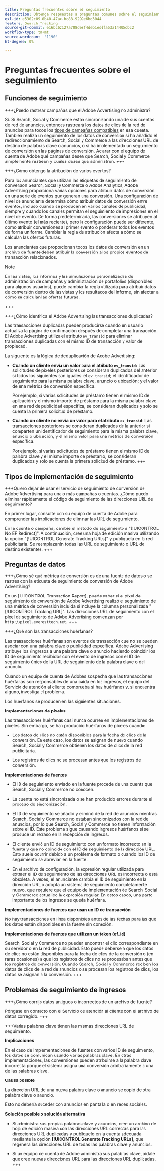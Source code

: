 ```yaml
---
title: Preguntas frecuentes sobre el seguimiento
description: Obtenga respuestas a preguntas comunes sobre el seguimiento, incluidos problemas de resolución de problemas.
exl-id: e5302c09-0b40-47ae-bc88-9299e6bd3044
feature: Search Tracking
source-git-commit: e16bc62127a708de8f4deb1eddfa53a14405cbc2
workflow-type: tm+mt
source-wordcount: '1190'
ht-degree: 0%

---
```


# Preguntas frecuentes sobre el seguimiento

## Funciones de seguimiento

+++¿Puedo rastrear campañas que el Adobe Advertising no administra?

Sí. Si Search, Social y Commerce están sincronizando una de sus cuentas de red de anuncios, entonces rastreará los datos de clics de la red de anuncios para todos los [tipos de campañas compatibles](/help/search-social-commerce/introduction/supported-inventory.md) en esa cuenta. También realiza un seguimiento de los datos de conversión si ha añadido el redireccionamiento de Search, Social y Commerce a las direcciones URL de destino de palabras clave o anuncios, o si ha implementado un seguimiento de conversión en las páginas de conversión. Aclarar con el equipo de cuenta de Adobe qué campañas desea que Search, Social y Commerce simplemente rastreen y cuáles desea que administren.
+++

+++¿Cómo obtengo la atribución de varios eventos?

Para los anunciantes que utilizan las etiquetas de seguimiento de conversión Search, Social y Commerce o Adobe Analytics, Adobe Advertising proporciona varias opciones para atribuir datos de conversión en una serie de eventos que generan una conversión. Una configuración de nivel de anunciante determina cómo atribuir datos de conversión entre eventos, incluso cuando se producen en varios canales de publicidad, siempre y cuando los canales permitan el seguimiento de impresiones en el nivel de evento. De forma predeterminada, las conversiones se atribuyen al último evento (el más reciente), pero la configuración puede ser diferente, como atribuir conversiones al primer evento o ponderar todos los eventos de forma uniforme. Cambiar la regla de atribución afecta a cómo se calculan las ofertas futuras.

Los anunciantes que proporcionan todos los datos de conversión en un archivo de fuente deben atribuir la conversión a los propios eventos de transacción relacionados.

>[!NOTE]
>
>En las vistas, los informes y las simulaciones personalizadas de administración de campañas y administración de portafolios (disponibles para algunos usuarios), puede cambiar la regla utilizada para atribuir datos de conversión dentro de las vistas y los resultados del informe, sin afectar a cómo se calculan las ofertas futuras.

+++

+++¿Cómo identifica el Adobe Advertising las transacciones duplicadas?

Las transacciones duplicadas pueden producirse cuando un usuario actualiza la página de confirmación después de completar una transacción. El Adobe Advertising utiliza el atributo `ev_transid` para eliminar transacciones duplicadas con el mismo ID de transacción y valor de propiedad.

La siguiente es la lógica de deduplicación de Adobe Advertising:

* **Cuando un cliente envía un valor para el atributo `ev_transid`:** Las solicitudes de píxeles posteriores se consideran duplicados del anterior si todos los siguientes son iguales: el `ev_transid`; el identificador de seguimiento para la misma palabra clave, anuncio o ubicación; y el valor de una métrica de conversión específica.

  Por ejemplo, si varias solicitudes de préstamo tienen el mismo ID de aplicación y el mismo importe de préstamo para la misma palabra clave en una red de publicidad específica, se consideran duplicados y solo se cuenta la primera solicitud de préstamo.

* **Cuando un cliente no envía un valor para el atributo `ev_transid`:** Las transacciones posteriores se consideran duplicados de la anterior si comparten un identificador de seguimiento para la misma palabra clave, anuncio o ubicación; y el mismo valor para una métrica de conversión específica.

  Por ejemplo, si varias solicitudes de préstamo tienen el mismo ID de palabra clave y el mismo importe de préstamo, se consideran duplicados y solo se cuenta la primera solicitud de préstamo.
+++

## Tipos de implementación de seguimiento

+++Quiero dejar de usar el servicio de seguimiento de conversión de Adobe Advertising para una o más campañas o cuentas. ¿Cómo puedo eliminar rápidamente el código de seguimiento de las direcciones URL de seguimiento?

En primer lugar, consulte con su equipo de cuenta de Adobe para comprender las implicaciones de eliminar las URL de seguimiento.

En la cuenta o campaña, cambie el método de seguimiento a &quot;[!UICONTROL No EF Redirect]&quot;. A continuación, cree una hoja de edición masiva utilizando la opción &quot;[!UICONTROL Generate Tracking URLs]&quot; y publíquela en la red publicitaria. Se reemplazarán todas las URL de seguimiento o URL de destino existentes.
+++

## Preguntas de datos

+++¿Cómo sé qué métrica de conversión es de una fuente de datos o se rastrea con la etiqueta de seguimiento de conversión de Adobe Advertising?

En un [!UICONTROL Transaction Report], puede saber si el píxel de seguimiento de conversión de Adobe Advertising realizó el seguimiento de una métrica de conversión incluida si incluye la columna personalizada &quot;[!UICONTROL Tracking URL]&quot;. Las direcciones URL de seguimiento con el píxel de seguimiento de Adobe Advertising comienzan por `http://pixel.everesttech.net`.
+++

+++¿Qué son las transacciones huérfanas?

Las transacciones huérfanas son eventos de transacción que no se pueden asociar con una palabra clave o publicidad específica. Adobe Advertising atribuye los /ingresos a una palabra clave o anuncio haciendo coincidir los ID de seguimiento recibidos con el evento de ingresos con el ID de seguimiento único de la URL de seguimiento de la palabra clave o del anuncio.

Cuando un equipo de cuenta de Adobes sospecha que las transacciones huérfanas son responsables de una caída en los ingresos, el equipo del Servicio de atención al cliente comprueba si hay huérfanos y, si encuentra alguno, investiga el problema.

Los huérfanos se producen en las siguientes situaciones.

**Implementaciones de píxeles**

Las transacciones huérfanas casi nunca ocurren en implementaciones de píxeles. Sin embargo, se han producido huérfanos de píxeles cuando:

* Los datos de clics no están disponibles para la fecha de clics de la conversión. En este caso, los datos se asignan de nuevo cuando Search, Social y Commerce obtienen los datos de clics de la red publicitaria.

* Los registros de clics no se procesan antes que los registros de conversión.

**Implementaciones de fuentes**

* El ID de seguimiento enviado en la fuente procede de una cuenta que Search, Social y Commerce no conocen.

* La cuenta no está sincronizada o se han producido errores durante el proceso de sincronización.

* El ID de seguimiento se añadió y eliminó de la red de anuncios mientras Search, Social y Commerce no estaban sincronizados con la red de anuncios, por lo que Search, Social y Commerce no tienen información sobre el ID. Este problema sigue causando ingresos huérfanos si se produce un retraso en la recepción de ingresos.

* El cliente envió un ID de seguimiento con un formato incorrecto en la fuente y que no coincide con el ID de seguimiento de la dirección URL. Esto suele ocurrir debido a un problema de formato o cuando los ID de seguimiento se abrevian en la fuente.

* En el archivo de configuración, la expresión regular utilizada para extraer el ID de seguimiento de las direcciones URL es incorrecta o está obsoleta. A veces, el anunciante cambia el ID de seguimiento en la dirección URL o adopta un sistema de seguimiento completamente nuevo, que requiere que el equipo de implementación de Search, Social y Commerce actualice la expresión regular. En estos casos, una parte importante de los ingresos se queda huérfana.

**Implementaciones de fuentes que usan un ID de transacción**

No hay transacciones en línea disponibles antes de las fechas para las que los datos están disponibles en la fuente sin conexión.

**Implementaciones de fuentes que utilizan un token (ef_id)**

Search, Social y Commerce no pueden encontrar el clic correspondiente en su servidor o en la red de publicidad. Esto puede deberse a que los datos de clics no están disponibles para la fecha de clics de la conversión o (en raras ocasiones) a que los registros de clics no se procesaban antes que los registros de conversión. Cuando Search, Social y Commerce reciben los datos de clics de la red de anuncios o se procesan los registros de clics, los datos se asignan a la conversión.
+++

## Problemas de seguimiento de ingresos

+++¿Cómo corrijo datos antiguos o incorrectos de un archivo de fuente?

Póngase en contacto con el Servicio de atención al cliente con el archivo de datos corregido.
+++

+++Varias palabras clave tienen las mismas direcciones URL de seguimiento.

**Implicaciones**

En el caso de implementaciones de fuentes con varios ID de seguimiento, los datos se comunican usando varias palabras clave. En otras implementaciones, las conversiones pueden atribuirse a la palabra clave incorrecta porque el sistema asigna una conversión arbitrariamente a una de las palabras clave.

**Causa posible**

La dirección URL de una nueva palabra clave o anuncio se copió de otra palabra clave o anuncio.

Esto no debería suceder con anuncios en pantalla o en redes sociales.

**Solución posible o solución alternativa**

* Si administra sus propias palabras clave y anuncios, cree un archivo de hoja de edición masiva con las direcciones URL correctas para las direcciones URL duplicadas y publíquelo en la cuenta adecuada mediante la opción **[!UICONTROL Generate Tracking URLs]**, que regenera las direcciones URL de todas las palabras clave y anuncios.

* Si un equipo de cuenta de Adobe administra sus palabras clave, pídale que cree nuevas direcciones URL para las direcciones URL duplicadas.
+++
